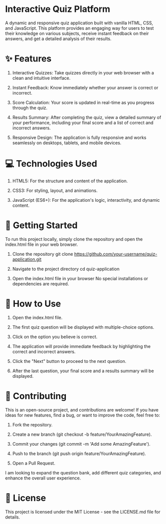 # Interactive Quiz Platform

A dynamic and responsive quiz application built with vanilla HTML, CSS, and JavaScript. This platform provides an engaging way for users to test their knowledge on various subjects, receive instant feedback on their answers, and get a detailed analysis of their results.

# ✨ Features

1. Interactive Quizzes: Take quizzes directly in your web browser with a clean and intuitive interface.

2. Instant Feedback: Know immediately whether your answer is correct or incorrect.

3. Score Calculation: Your score is updated in real-time as you progress through the quiz.

4. Results Summary: After completing the quiz, view a detailed summary of your performance, including your final score and a list of correct and incorrect answers.

5. Responsive Design: The application is fully responsive and works seamlessly on desktops, tablets, and mobile devices.

# 💻 Technologies Used

1. HTML5: For the structure and content of the application.

2. CSS3: For styling, layout, and animations.

3. JavaScript (ES6+): For the application's logic, interactivity, and dynamic content.

# 🚀 Getting Started

To run this project locally, simply clone the repository and open the index.html file in your web browser.

1. Clone the repository
git clone https://github.com/your-username/quiz-application.git

2. Navigate to the project directory
cd quiz-application

3. Open the index.html file in your browser
No special installations or dependencies are required.

# 📖 How to Use

1. Open the index.html file.

2. The first quiz question will be displayed with multiple-choice options.

3. Click on the option you believe is correct.

4. The application will provide immediate feedback by highlighting the correct and incorrect answers.

5. Click the "Next" button to proceed to the next question.

6. After the last question, your final score and a results summary will be displayed.

# 🙌 Contributing

This is an open-source project, and contributions are welcome! If you have ideas for new features, find a bug, or want to improve the code, feel free to:

1. Fork the repository.

2. Create a new branch (git checkout -b feature/YourAmazingFeature).

3. Commit your changes (git commit -m 'Add some AmazingFeature').

4. Push to the branch (git push origin feature/YourAmazingFeature).

5. Open a Pull Request.

I am looking to expand the question bank, add different quiz categories, and enhance the overall user experience.

# 📄 License

This project is licensed under the MIT License - see the LICENSE.md file for details.
